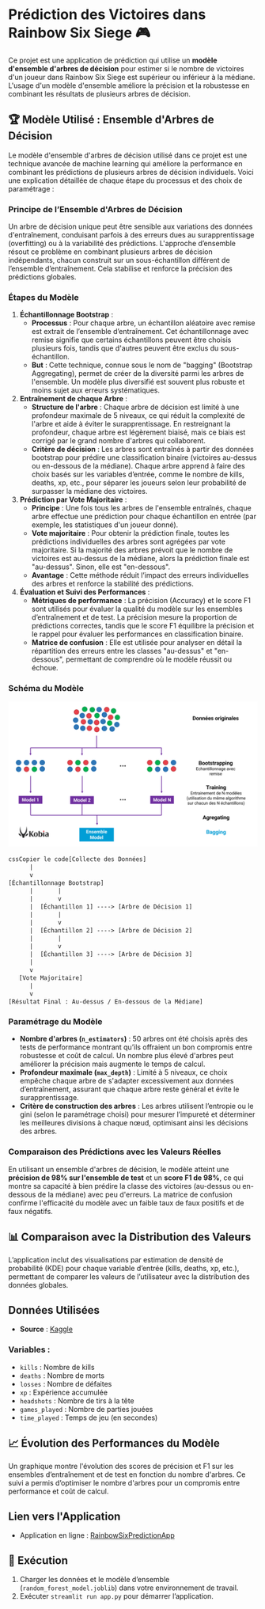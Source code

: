 # Prédiction des Victoires dans Rainbow Six Siege 🎮

Ce projet est une application de prédiction qui utilise un **modèle d'ensemble d'arbres de décision** pour estimer si le nombre de victoires d'un joueur dans Rainbow Six Siege est supérieur ou inférieur à la médiane. L'usage d'un modèle d'ensemble améliore la précision et la robustesse en combinant les résultats de plusieurs arbres de décision.

## 🏆 Modèle Utilisé : Ensemble d'Arbres de Décision

Le modèle d'ensemble d'arbres de décision utilisé dans ce projet est une technique avancée de machine learning qui améliore la performance en combinant les prédictions de plusieurs arbres de décision individuels. Voici une explication détaillée de chaque étape du processus et des choix de paramétrage :

### Principe de l’Ensemble d'Arbres de Décision

Un arbre de décision unique peut être sensible aux variations des données d'entraînement, conduisant parfois à des erreurs dues au surapprentissage (overfitting) ou à la variabilité des prédictions. L'approche d’ensemble résout ce problème en combinant plusieurs arbres de décision indépendants, chacun construit sur un sous-échantillon différent de l’ensemble d’entraînement. Cela stabilise et renforce la précision des prédictions globales.

### Étapes du Modèle

1. **Échantillonnage Bootstrap** :
   - **Processus** : Pour chaque arbre, un échantillon aléatoire avec remise est extrait de l’ensemble d’entraînement. Cet échantillonnage avec remise signifie que certains échantillons peuvent être choisis plusieurs fois, tandis que d'autres peuvent être exclus du sous-échantillon.
   - **But** : Cette technique, connue sous le nom de "bagging" (Bootstrap Aggregating), permet de créer de la diversité parmi les arbres de l'ensemble. Un modèle plus diversifié est souvent plus robuste et moins sujet aux erreurs systématiques.
2. **Entraînement de chaque Arbre** :
   - **Structure de l'arbre** : Chaque arbre de décision est limité à une profondeur maximale de 5 niveaux, ce qui réduit la complexité de l'arbre et aide à éviter le surapprentissage. En restreignant la profondeur, chaque arbre est légèrement biaisé, mais ce biais est corrigé par le grand nombre d'arbres qui collaborent.
   - **Critère de décision** : Les arbres sont entraînés à partir des données bootstrap pour prédire une classification binaire (victoires au-dessus ou en-dessous de la médiane). Chaque arbre apprend à faire des choix basés sur les variables d’entrée, comme le nombre de kills, deaths, xp, etc., pour séparer les joueurs selon leur probabilité de surpasser la médiane des victoires.
3. **Prédiction par Vote Majoritaire** :
   - **Principe** : Une fois tous les arbres de l'ensemble entraînés, chaque arbre effectue une prédiction pour chaque échantillon en entrée (par exemple, les statistiques d'un joueur donné).
   - **Vote majoritaire** : Pour obtenir la prédiction finale, toutes les prédictions individuelles des arbres sont agrégées par vote majoritaire. Si la majorité des arbres prévoit que le nombre de victoires est au-dessus de la médiane, alors la prédiction finale est "au-dessus". Sinon, elle est "en-dessous".
   - **Avantage** : Cette méthode réduit l’impact des erreurs individuelles des arbres et renforce la stabilité des prédictions.
4. **Évaluation et Suivi des Performances** :
   - **Métriques de performance** : La précision (Accuracy) et le score F1 sont utilisés pour évaluer la qualité du modèle sur les ensembles d’entraînement et de test. La précision mesure la proportion de prédictions correctes, tandis que le score F1 équilibre la précision et le rappel pour évaluer les performances en classification binaire.
   - **Matrice de confusion** : Elle est utilisée pour analyser en détail la répartition des erreurs entre les classes "au-dessus" et "en-dessous", permettant de comprendre où le modèle réussit ou échoue.

### Schéma du Modèle



![Schéma du Modèle](./image.png)



```
cssCopier le code[Collecte des Données]
      |
      v
[Échantillonnage Bootstrap]
      |       |
      |       v
      |  [Échantillon 1] ----> [Arbre de Décision 1]
      |       |
      |       v
      |  [Échantillon 2] ----> [Arbre de Décision 2]
      |       |
      |       v
      |  [Échantillon 3] ----> [Arbre de Décision 3]
      |
      v
   [Vote Majoritaire]
      |
      v
[Résultat Final : Au-dessus / En-dessous de la Médiane]
```

### Paramétrage du Modèle

- **Nombre d'arbres (`n_estimators`)** : 50 arbres ont été choisis après des tests de performance montrant qu’ils offraient un bon compromis entre robustesse et coût de calcul. Un nombre plus élevé d'arbres peut améliorer la précision mais augmente le temps de calcul.
- **Profondeur maximale (`max_depth`)** : Limité à 5 niveaux, ce choix empêche chaque arbre de s'adapter excessivement aux données d’entraînement, assurant que chaque arbre reste général et évite le surapprentissage.
- **Critère de construction des arbres** : Les arbres utilisent l’entropie ou le gini (selon le paramétrage choisi) pour mesurer l’impureté et déterminer les meilleures divisions à chaque nœud, optimisant ainsi les décisions des arbres.

### Comparaison des Prédictions avec les Valeurs Réelles

En utilisant un ensemble d'arbres de décision, le modèle atteint une **précision de 98% sur l'ensemble de test** et un **score F1 de 98%**, ce qui montre sa capacité à bien prédire la classe des victoires (au-dessus ou en-dessous de la médiane) avec peu d'erreurs. La matrice de confusion confirme l'efficacité du modèle avec un faible taux de faux positifs et de faux négatifs.

## 📊 Comparaison avec la Distribution des Valeurs

L’application inclut des visualisations par estimation de densité de probabilité (KDE) pour chaque variable d’entrée (kills, deaths, xp, etc.), permettant de comparer les valeurs de l’utilisateur avec la distribution des données globales.

## Données Utilisées

- **Source** : [Kaggle](https://www.kaggle.com/datasets/fahadalqahtani/tom-clancys-rainbow-six-siege)

### Variables :

- `kills` : Nombre de kills
- `deaths` : Nombre de morts
- `losses` : Nombre de défaites
- `xp` : Expérience accumulée
- `headshots` : Nombre de tirs à la tête
- `games_played` : Nombre de parties jouées
- `time_played` : Temps de jeu (en secondes)

## 📈 Évolution des Performances du Modèle

Un graphique montre l'évolution des scores de précision et F1 sur les ensembles d’entraînement et de test en fonction du nombre d'arbres. Ce suivi a permis d’optimiser le nombre d'arbres pour un compromis entre performance et coût de calcul.

## Lien vers l'Application

- Application en ligne : [RainbowSixPredictionApp](https://thomas454538-rainbowsixpredictionapp-app-2zgi96.streamlit.app)

## 🚀 Exécution

1. Charger les données et le modèle d’ensemble (`random_forest_model.joblib`) dans votre environnement de travail.
2. Exécuter `streamlit run app.py` pour démarrer l’application.
